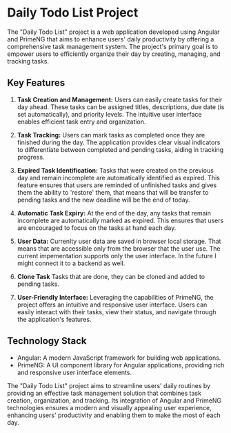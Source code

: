 # Daily Todo List Project
The "Daily Todo List" project is a web application developed using Angular and PrimeNG that aims to enhance users' daily productivity by offering a comprehensive task management system. The project's primary goal is to empower users to efficiently organize their day by creating, managing, and tracking tasks.

## Key Features
1. **Task Creation and Management:**
Users can easily create tasks for their day ahead. These tasks can be assigned titles, descriptions, due date (is set automatically), and priority levels. The intuitive user interface enables efficient task entry and organization.

1. **Task Tracking:**
Users can mark tasks as completed once they are finished during the day. The application provides clear visual indicators to differentiate between completed and pending tasks, aiding in tracking progress.

1. **Expired Task Identification:**
Tasks that were created on the previous day and remain incomplete are automatically identified as expired. This feature ensures that users are reminded of unfinished tasks and gives them the ability to 'restore' them, that means that will be transfer to pending tasks and the new deadline will be the end of today.

1. **Automatic Task Expiry:**
At the end of the day, any tasks that remain incomplete are automatically marked as expired. This ensures that users are encouraged to focus on the tasks at hand each day.

1. **User Data:**
Currenlty user data are saved in browser local storage. That means that are accessible only from the browser that the user use. The current impementation supports only the user interface. In the future I might connect it to a backend as well.

1. **Clone Task**
Tasks that are done, they can be cloned and added to pending tasks.

1. **User-Friendly Interface:**
Leveraging the capabilities of PrimeNG, the project offers an intuitive and responsive user interface. Users can easily interact with their tasks, view their status, and navigate through the application's features.

## Technology Stack
- Angular: A modern JavaScript framework for building web applications.
- PrimeNG: A UI component library for Angular applications, providing rich and responsive user interface elements.

The "Daily Todo List" project aims to streamline users' daily routines by providing an effective task management solution that combines task creation, organization, and tracking. Its integration of Angular and PrimeNG technologies ensures a modern and visually appealing user experience, enhancing users' productivity and enabling them to make the most of each day.